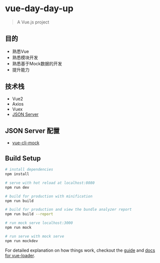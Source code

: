 # vue-day-day-up

> A Vue.js project


## 目的

- 熟悉Vue
- 熟悉模块开发
- 熟悉基于Mock数据的开发
- 提升能力


## 技术栈
- Vue2
- Axios
- Vuex
- [JSON Server](https://github.com/typicode/json-server)


## JSON Server 配置

- [vue-cli-mock](https://github.com/carrotz/vue-cli-mock)



## Build Setup

``` bash
# install dependencies
npm install

# serve with hot reload at localhost:8080
npm run dev

# build for production with minification
npm run build

# build for production and view the bundle analyzer report
npm run build --report

# run mock serve localhost:3000
npm run mock

# run serve with mock serve
npm run mockdev
```

For detailed explanation on how things work, checkout the [guide](http://vuejs-templates.github.io/webpack/) and [docs for vue-loader](http://vuejs.github.io/vue-loader).
